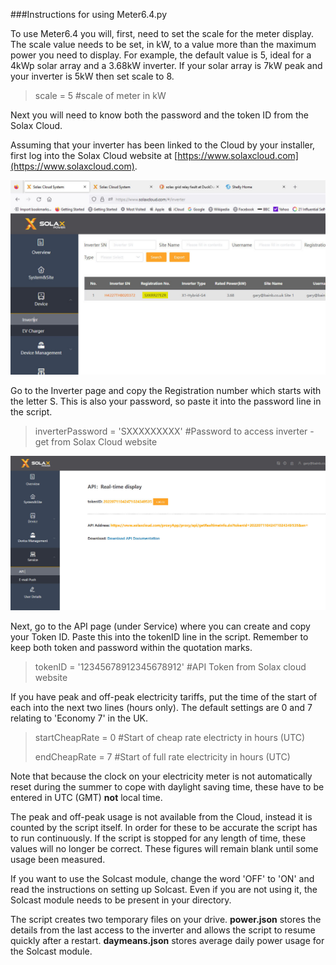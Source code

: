 ###Instructions for using Meter6.4.py

To use Meter6.4 you will, first, need to set the scale for the meter display. The scale value needs to be set, in kW, to a value more than the maximum power you need to display.
For example, the default value is 5, ideal for a 4kWp solar array and a 3.68kW inverter. If your solar array is 7kW peak and your inverter is 5kW then set scale to 8.

>scale = 5 #scale of meter in kW

Next you will need to know both the password and the token ID from the Solax Cloud.

Assuming that your inverter has been linked to the Cloud by your installer, first log into the Solax Cloud website at [https://www.solaxcloud.com](https://www.solaxcloud.com).

![](/Pictures/SolaxRegNo.jpg)

Go to the Inverter page and copy the Registration number which starts with the letter S. This is also your password, so paste it into the password line in the script. 
>inverterPassword = 'SXXXXXXXXX'  #Password to access inverter - get from Solax Cloud website

![](/Pictures/SolaxAPI.jpg)

Next, go to the API page (under Service) where you can create and copy your Token ID. Paste this into the tokenID line in the script. 
Remember to keep both token and password within the quotation marks.

>tokenID = '12345678912345678912' #API Token from Solax cloud website

If you have peak and off-peak electricity tariffs, put the time of the start of each into the next two lines (hours only). The default settings are 0 and 7 relating to 'Economy 7' in the UK.

>startCheapRate = 0  #Start of cheap rate electricty in hours (UTC)
>
>endCheapRate = 7  #Start of full rate electricity in hours (UTC)

Note that because the clock on your electricity meter is not automatically reset during the summer to cope with daylight saving time, these have to be entered in UTC (GMT) **not** local time. 

The peak and off-peak usage is not available from the Cloud, instead it is counted by the script itself. In order for these to be accurate the script has to run continuously. If the script is stopped for any length of time, these values will no longer be correct.
These figures will remain blank until some usage been measured.

If you want to use the Solcast module, change the word 'OFF' to 'ON' and read the instructions on setting up Solcast. Even if you are not using it, the Solcast module needs to be present in your directory.

The script creates two temporary files on your drive. **power.json** stores the details from the last access to the inverter and allows the script to resume quickly after a restart.
**daymeans.json** stores average daily power usage for the Solcast module.
